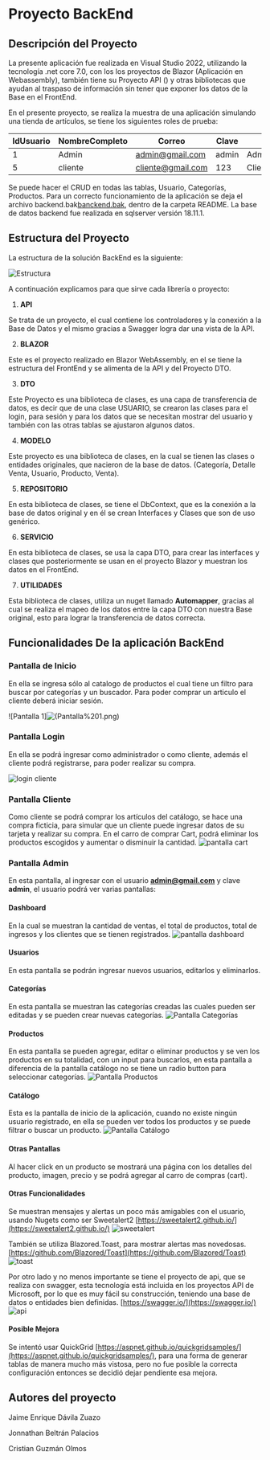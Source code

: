 # **Proyecto BackEnd**


## Descripción del Proyecto

La presente aplicación fue realizada en Visual Studio 2022, utilizando la tecnología .net core 7.0, con los los proyectos de Blazor (Aplicación en Webassembly), también tiene su Proyecto API () y otras bibliotecas que ayudan al traspaso de información sin tener que exponer los datos de la Base en el FrontEnd.

En el presente proyecto, se realiza la muestra de una aplicación simulando una tienda de artículos, se tiene los siguientes roles de prueba:

| IdUsuario | NombreCompleto | Correo            | Clave | Rol           |
|-----------|----------------|-------------------|-------|---------------|
| 1         | Admin          | admin@gmail.com   | admin | Administrador |
| 5         | cliente        | cliente@gmail.com | 123   | Cliente       |


Se puede hacer el CRUD en todas las tablas, Usuario, Categorías, Productos. Para un correcto funcionamiento de la aplicación se deja el archivo backend.bak[banckend.bak](README/backend.bak), dentro de la carpeta README. La base de datos backend fue realizada en sqlserver versión 18.11.1.
## Estructura del Proyecto
La estructura de la solución BackEnd es la siguiente:

![Estructura](README/solucion.png)

A continuación explicamos para que sirve cada librería o proyecto:

1. **API** 

Se trata de un proyecto, el cual contiene los controladores y la conexión a la Base de Datos y el mismo gracias a Swagger logra dar una vista de la API.

2. **BLAZOR**

Este es el proyecto realizado en Blazor WebAssembly, en el se tiene la estructura del FrontEnd y se alimenta de la API y del Proyecto DTO.

3. **DTO**

Este Proyecto es una biblioteca de clases, es una capa de transferencia de datos, es decir que de una clase USUARIO, se crearon las clases para el login, para sesión y para los datos que se necesitan mostrar del usuario y también con las otras tablas se ajustaron algunos datos.

4. **MODELO**

Este proyecto es una biblioteca de clases, en la cual se tienen las clases o entidades originales, que nacieron de la base de datos. (Categoría, Detalle Venta, Usuario, Producto, Venta).

5. **REPOSITORIO**

En esta biblioteca de clases, se tiene el DbContext, que es la conexión a la base de datos original y en él se crean Interfaces y Clases que son de uso genérico.

6. **SERVICIO**

En esta biblioteca de clases, se usa la capa DTO, para crear las interfaces y clases que posteriormente se usan en el proyecto Blazor y muestran los datos en el FrontEnd.

7. **UTILIDADES**

Esta biblioteca de clases, utiliza un nuget llamado **Automapper**, gracias al cual se realiza el mapeo de los datos entre la capa DTO con nuestra Base original, esto para lograr la transferencia de datos correcta. 


## Funcionalidades De la aplicación BackEnd

### Pantalla de Inicio

En ella se ingresa sólo al catalogo de productos el cual tiene un filtro para buscar por categorías y un buscador. Para poder comprar un articulo el cliente deberá iniciar sesión.

![Pantalla 1]![(Pantalla%201.png)](README/Pantalla%201.png)

### Pantalla Login
En ella se podrá ingresar como administrador o como cliente, además el cliente podrá registrarse, para poder realizar su compra.

![login cliente](README/Login%20Cliente.png)

### Pantalla Cliente
Como cliente se podrá comprar los artículos del catálogo, se hace una compra ficticia, para simular que un cliente puede ingresar datos de su tarjeta y realizar su compra. En el carro de comprar Cart, podrá eliminar los productos escogidos y aumentar o disminuir la cantidad.
![pantalla cart](README/pantalla%20cart%20pago.png)

### Pantalla Admin
En esta pantalla, al ingresar con el usuario **admin@gmail.com** y clave **admin**, el usuario podrá ver varias pantallas:
#### Dashboard
En la cual se muestran la cantidad de ventas, el total de productos, total de ingresos y los clientes que se tienen registrados.
![pantalla dashboard](README/Pantalla%20Admin.png)
#### Usuarios
En esta pantalla se podrán ingresar nuevos usuarios, editarlos y eliminarlos.

#### Categorías
En esta pantalla se muestran las categorías creadas las cuales pueden ser editadas y se pueden crear nuevas categorías.
![Pantalla Categorías](README/Pantalla%20Categorias.png)
#### Productos
En esta pantalla se pueden agregar, editar o eliminar productos y se ven los productos en su totalidad, con un input para buscarlos, en esta pantalla a diferencia de la pantalla catálogo no se tiene un radio button para seleccionar categorías.
![Pantalla Productos](README/Pantalla%20productos.png)
#### Catálogo
Esta es la pantalla de inicio de la aplicación, cuando no existe ningún usuario registrado, en ella se pueden ver todos los productos y se puede filtrar o buscar un producto.
![Pantalla Catálogo](README/Pantalla%201.png)
#### Otras Pantallas
Al hacer click en un producto se mostrará una página con los detalles del producto, imagen, precio y se podrá agregar al carro de compras (cart).
#### Otras Funcionalidades
Se muestran mensajes y alertas un poco más amigables con el usuario, usando Nugets como ser Sweetalert2 [https://sweetalert2.github.io/](https://sweetalert2.github.io/)
![sweetalert](README/sweetalert.png)

También se utiliza Blazored.Toast, para mostrar alertas mas novedosas. [https://github.com/Blazored/Toast](https://github.com/Blazored/Toast)
![toast](README/blazoredtoast.png)

Por otro lado y no menos importante se tiene el proyecto de api, que se realiza con swagger, esta tecnología está incluida en los proyectos API de Microsoft, por lo que es muy fácil su construcción, teniendo una base de datos o entidades bien definidas.
[https://swagger.io/](https://swagger.io/)
![api](README/api.png)

#### Posible Mejora
Se intentó usar QuickGrid [https://aspnet.github.io/quickgridsamples/](https://aspnet.github.io/quickgridsamples/), para una forma de generar tablas de manera mucho más vistosa, pero no fue posible la correcta configuración entonces se decidió dejar pendiente esa mejora.


## Autores del proyecto

Jaime Enrique Dávila Zuazo

Jonnathan Beltrán Palacios

Cristian Guzmán Olmos


